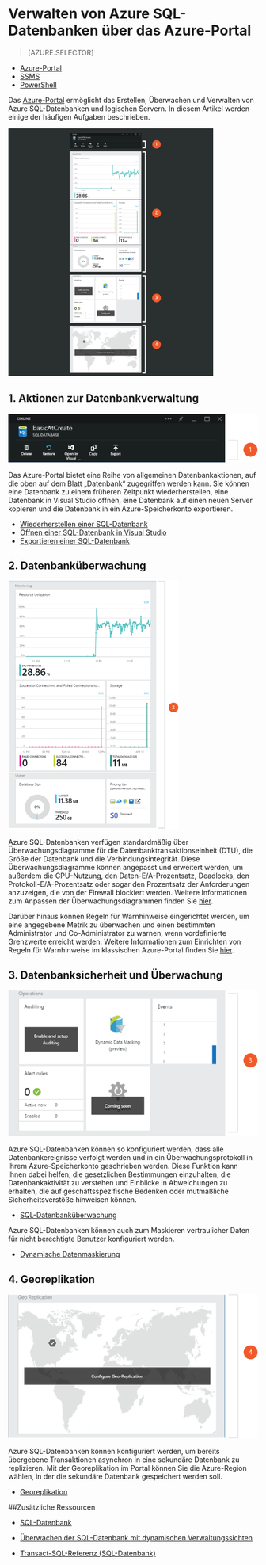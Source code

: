 <properties
	pageTitle="Verwalten von Azure SQL-Datenbanken über das klassische Azure-Portal"
	description="Erfahren Sie, wie Sie das klassische Azure-Portal verwenden, um eine relationale Datenbank mithilfe des klassischen Azure-Portals in der Cloud zu verwalten."
	services="sql-database"
	documentationCenter=""
	authors="stevestein"
	manager="jeffreyg"
	editor=""/>

<tags
	ms.service="sql-database"
	ms.devlang="NA"
	ms.workload="data-management"
	ms.topic="article"
	ms.tgt_pltfrm="NA"
	ms.date="01/22/2016"
	ms.author="sstein"/>


# Verwalten von Azure SQL-Datenbanken über das Azure-Portal


> [AZURE.SELECTOR]
- [Azure-Portal](sql-database-manage-portal.md)
- [SSMS](sql-database-manage-azure-ssms.md)
- [PowerShell](sql-database-command-line-tools.md)

Das [Azure-Portal](https://portal.azure.com/) ermöglicht das Erstellen, Überwachen und Verwalten von Azure SQL-Datenbanken und logischen Servern. In diesem Artikel werden einige der häufigen Aufgaben beschrieben.

![Datenbankübersicht](./media/sql-database-manage-portal/sqldatabase_annotated.png)

## 1\. Aktionen zur Datenbankverwaltung
![Datenbankverwaltungsaktionen](./media/sql-database-manage-portal/sqldatabase_actions.png)

Das Azure-Portal bietet eine Reihe von allgemeinen Datenbankaktionen, auf die oben auf dem Blatt „Datenbank“ zugegriffen werden kann. Sie können eine Datenbank zu einem früheren Zeitpunkt wiederherstellen, eine Datenbank in Visual Studio öffnen, eine Datenbank auf einen neuen Server kopieren und die Datenbank in ein Azure-Speicherkonto exportieren.

- [Wiederherstellen einer SQL-­Datenbank](sql-database-user-error-recovery.md)
- [Öffnen einer SQL-Datenbank in Visual Studio](sql-database-connect-query.md)
- [Exportieren einer SQL-­Datenbank](sql-database-export.md)

## 2\. Datenbanküberwachung
![Datenbanküberwachung](./media/sql-database-manage-portal/sqldatabase_monitoring.png)

Azure SQL-Datenbanken verfügen standardmäßig über Überwachungsdiagramme für die Datenbanktransaktionseinheit (DTU), die Größe der Datenbank und die Verbindungsintegrität. Diese Überwachungsdiagramme können angepasst und erweitert werden, um außerdem die CPU-Nutzung, den Daten-E/A-Prozentsatz, Deadlocks, den Protokoll-E/A-Prozentsatz oder sogar den Prozentsatz der Anforderungen anzuzeigen, die von der Firewall blockiert werden. Weitere Informationen zum Anpassen der Überwachungsdiagrammen finden Sie [hier][Azure part monitoring].

Darüber hinaus können Regeln für Warnhinweise eingerichtet werden, um eine angegebene Metrik zu überwachen und einen bestimmten Administrator und Co-Administrator zu warnen, wenn vordefinierte Grenzwerte erreicht werden. Weitere Informationen zum Einrichten von Regeln für Warnhinweise im klassischen Azure-Portal finden Sie [hier][Azure part monitoring].

## 3\. Datenbanksicherheit und Überwachung
![Datenbanksicherheit](./media/sql-database-manage-portal/sqldatabase_security.png)

Azure SQL-Datenbanken können so konfiguriert werden, dass alle Datenbankereignisse verfolgt werden und in ein Überwachungsprotokoll in Ihrem Azure-Speicherkonto geschrieben werden. Diese Funktion kann Ihnen dabei helfen, die gesetzlichen Bestimmungen einzuhalten, die Datenbankaktivität zu verstehen und Einblicke in Abweichungen zu erhalten, die auf geschäftsspezifische Bedenken oder mutmaßliche Sicherheitsverstöße hinweisen können.

- [SQL-Datenbanküberwachung](sql-database-auditing-get-started.md)

Azure SQL-Datenbanken können auch zum Maskieren vertraulicher Daten für nicht berechtigte Benutzer konfiguriert werden.

- [Dynamische Datenmaskierung](sql-database-dynamic-data-masking-get-started.md)


## 4\. Georeplikation
![Georeplikation](./media/sql-database-manage-portal/sqldatabase_georeplication.png)

Azure SQL-Datenbanken können konfiguriert werden, um bereits übergebene Transaktionen asynchron in eine sekundäre Datenbank zu replizieren. Mit der Georeplikation im Portal können Sie die Azure-Region wählen, in der die sekundäre Datenbank gespeichert werden soll.

- [Georeplikation](https://msdn.microsoft.com/library/azure/dn783447.aspx)





##Zusätzliche Ressourcen
* [SQL-Datenbank](sql-database-technical-overview.md)   
* [Überwachen der SQL-Datenbank mit dynamischen Verwaltungssichten][]   
* [Transact-SQL-Referenz (SQL-Datenbank)][]

  [Azure Classic Portal Tour]: https://go.microsoft.com/fwlink/?LinkID=522341
  [Classic Portal]: https://portal.azure.com
  [Azure part monitoring]: ../documentdb-monitor-accounts.md
  [AzureDb management overview]: http://azure.microsoft.com/blog/2014/12/22/client-tooling-updates-for-azure-sql-database/
  [Introducing SQL Database]: http://azure.microsoft.com/services/sql-database
  [Database geo-replication]: http://azure.microsoft.com/blog/2014/07/12/spotlight-on-sql-database-active-geo-replication/
  [Managing Azure SQL Database using SQL Server Management Studio]: sql-database-manage-azure-ssms.md
  [Überwachen der SQL-Datenbank mit dynamischen Verwaltungssichten]: http://msdn.microsoft.com/library/windowsazure/ff394114.aspx
  [Transact-SQL-Referenz (SQL-Datenbank)]: http://msdn.microsoft.com/library/bb510741(v=sql.120).aspx
  [AzureDb Auditing]: http://azure.microsoft.com/documentation/articles/sql-database-auditing-get-started/
  [AzureDb datamasking]: http://azure.microsoft.com/documentation/articles/sql-database-dynamic-data-masking-get-started/

<!---HONumber=AcomDC_0302_2016-->